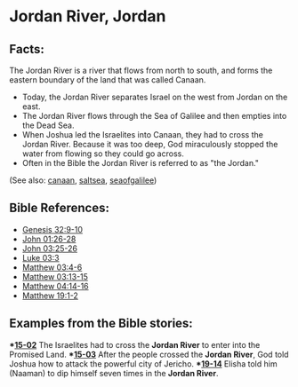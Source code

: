 # Jordan River, Jordan #

## Facts: ##

The Jordan River is a river that flows from north to south, and forms the eastern boundary of the land that was called Canaan.

* Today, the Jordan River separates Israel on the west from Jordan on the east. 
* The Jordan River flows through the Sea of Galilee and then empties into the Dead Sea.
* When Joshua led the Israelites into Canaan, they had to cross the Jordan River. Because it was too deep, God miraculously stopped the water from flowing so they could go across.
* Often in the Bible the Jordan River is referred to as "the Jordan."

(See also: [canaan](../other/canaan.md), [saltsea](../other/saltsea.md), [seaofgalilee](../other/seaofgalilee.md))

## Bible References: ##

* [Genesis 32:9-10](https://door43.org/en/bible/notes/gen/32/09)
* [John 01:26-28](https://door43.org/en/bible/notes/jhn/01/26)
* [John 03:25-26](https://door43.org/en/bible/notes/jhn/03/25)
* [Luke 03:3](https://door43.org/en/bible/notes/luk/03/03)
* [Matthew 03:4-6](https://door43.org/en/bible/notes/mat/03/04)
* [Matthew 03:13-15](https://door43.org/en/bible/notes/mat/03/13)
* [Matthew 04:14-16](https://door43.org/en/bible/notes/mat/04/14)
* [Matthew 19:1-2](https://door43.org/en/bible/notes/mat/19/01)

## Examples from the Bible stories: ##

  __*[15-02](https://door43.org/en/obs/notes/frames/15-02)__ The Israelites had to cross the __Jordan River__ to enter into the Promised Land. 
  __*[15-03](https://door43.org/en/obs/notes/frames/15-03)__ After the people crossed the __Jordan River__, God told Joshua how to attack the powerful city of Jericho. 
  __*[19-14](https://door43.org/en/obs/notes/frames/19-14)__ Elisha told him (Naaman) to dip himself seven times in the __Jordan River__. 




